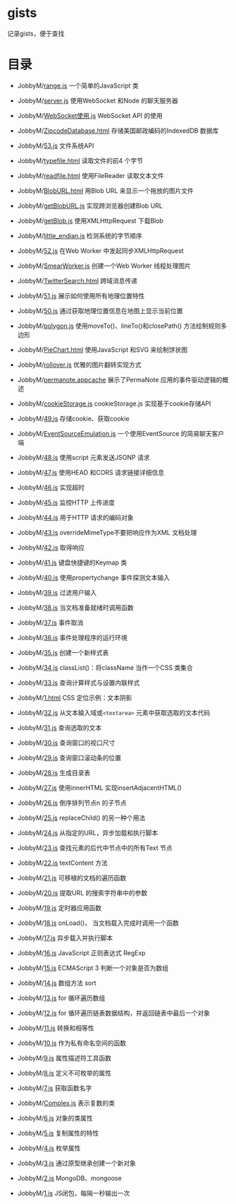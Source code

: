 # gists
记录gists，便于查找

# 目录
* JobbyM/[range.js](https://gist.github.com/JobbyM/282d012efcba4a750296274605c6cdc3)
一个简单的JavaScript 类

* JobbyM/[server.js](https://gist.github.com/JobbyM/141237e852991579bfc2733f63fd368e)
使用WebSocket 和Node 的聊天服务器

* JobbyM/[WebSocket使用.js](https://gist.github.com/JobbyM/b53a5f967c270756a80526aeadac0921)
WebSocket API 的使用

* JobbyM/[ZipcodeDatabase.html](https://gist.github.com/JobbyM/7c7d27363d887af0f93976f2607d1d84)
存储美国邮政编码的IndexedDB 数据库

* JobbyM/[53.js](https://gist.github.com/JobbyM/060a328123b664beb07cf4da5e2bdaa7)
文件系统API

* JobbyM/[typefile.html](https://gist.github.com/JobbyM/9b3bd52b65f1cf31b10fe56b7729445a)
读取文件的前4 个字节

* JobbyM/[readfile.html](https://gist.github.com/JobbyM/7737887330ea5a197d0987dd7d11cab2)
使用FileReader 读取文本文件

* JobbyM/[BlobURL.html](https://gist.github.com/JobbyM/a84dd7b3028d7636dfab7468f9ea421b)
用Blob URL 来显示一个拖放的图片文件

* JobbyM/[getBlobURL.js](https://gist.github.com/JobbyM/54df475f2dd3484142bfff5d8f88a121)
实现跨浏览器创建Blob URL

* JobbyM/[getBlob.js](https://gist.github.com/JobbyM/ebb12eee9f1412797c536ef4632c9af2)
使用XMLHttpRequest 下载Blob

* JobbyM/[little_endian.js](https://gist.github.com/JobbyM/ce2cfc0867d808748c9ffbe30f567437)
检测系统的字节顺序

* JobbyM/[52.js](https://gist.github.com/JobbyM/3099428982df8d681e706dc464011717)
在Web Worker 中发起同步XMLHttpRequest

* JobbyM/[SmearWorker.js](https://gist.github.com/JobbyM/8eed02f646d85f993e17e9780f3c35c5)
创建一个Web Worker 线程处理图片

* JobbyM/[TwitterSearch.html](https://gist.github.com/JobbyM/1deb9b0e72be4fca8ab59d9241e600fc)
跨域消息传递

* JobbyM/[51.js](https://gist.github.com/JobbyM/2a2fe1bc2cf987a8d034d6280f39c516)
展示如何使用所有地理位置特性

* JobbyM/[50.js](https://gist.github.com/JobbyM/7314acec99d0ea23f6b67be7f204ef5d)
通过获取地理位置信息在地图上显示当前位置

* JobbyM/[polygon.js](https://gist.github.com/JobbyM/2bef463db9ccc178f2d2c8488b7e1817)
使用moveTo()、lineTo()和closePath() 方法绘制规则多边形

* JobbyM/[PieChart.html](https://gist.github.com/JobbyM/93aaede48c0cc7b1990218c55d1e4cd2)
使用JavaScript 和SVG 来绘制饼状图

* JobbyM/[rollover.js](https://gist.github.com/JobbyM/1e21465f3011e6c81f5edf95abcff89c)
优雅的图片翻转实现方式

* JobbyM/[permanote.appcache](https://gist.github.com/JobbyM/cae54e1b8495993c7ccec9ae22adfb59)
展示了PermaNote 应用的事件驱动逻辑的概述

* JobbyM/[cookieStorage.js](https://gist.github.com/JobbyM/d71986e97045a49c28cb80dc1f611880)
cookieStorage.js 实现基于cookie存储API

* JobbyM/[49.js](https://gist.github.com/JobbyM/f60ff011ec5a8450984f10cc9cc58ae1)
存储cookie、获取cookie

* JobbyM/[EventSourceEmulation.js](https://gist.github.com/JobbyM/2e566aafca06c63bd24cf399d646269a)
一个使用EventSource 的简易聊天客户端

* JobbyM/[48.js](https://gist.github.com/JobbyM/a7150a5400daa19f3b4a46e8d5082c2a)
使用script 元素发送JSONP 请求

* JobbyM/[47.js](https://gist.github.com/JobbyM/ad31162efbb9edadaa6fbb2dd9ba49e1)
使用HEAD 和CORS 请求链接详细信息

* JobbyM/[46.js](https://gist.github.com/JobbyM/8a530ee7f380b3e6d63b1fea61ddd395)
实现超时

* JobbyM/[45.js](https://gist.github.com/JobbyM/41232a2258cb4bc94b7c29fcc161838f)
监控HTTP 上传进度

* JobbyM/[44.js](https://gist.github.com/JobbyM/6ff12efae1d6c61dab2b47e66cb4c4e4)
用于HTTP 请求的编码对象

* JobbyM/[43.js](https://gist.github.com/JobbyM/06b60650a7173725c7a6a2808e172eb3)
overrideMimeType不要把响应作为XML 文档处理

* JobbyM/[42.js](https://gist.github.com/JobbyM/e9a09e45cd6ecea9753c005cc497286b)
取得响应

* JobbyM/[41.js](https://gist.github.com/JobbyM/dec6e658dbf979acb40caab649247e2c)
键盘快捷键的Keymap 类

* JobbyM/[40.js](https://gist.github.com/JobbyM/f6c8b8dbbde4ffcee17bb018a4b7952f)
使用propertychange 事件探测文本输入

* JobbyM/[39.js](https://gist.github.com/JobbyM/47afe0cb151de6771557fec1b08f37e5)
过滤用户输入

* JobbyM/[38.js](https://gist.github.com/JobbyM/4245204d1eff214b4cda05f53c534c35)
当文档准备就绪时调用函数

* JobbyM/[37.js](https://gist.github.com/JobbyM/a729c68d3752107845fdcac77baaf3e6)
事件取消

* JobbyM/[36.js](https://gist.github.com/JobbyM/90ecdc0412d107b11317798fe8d9f4b7)
事件处理程序的运行环境

* JobbyM/[35.js](https://gist.github.com/JobbyM/1d500d59bcc8c8304f686f8ee89223c4)
创建一个新样式表

* JobbyM/[34.js](https://gist.github.com/JobbyM/5b8155138645f901374644f8ba970461)
classList()：将className 当作一个CSS 类集合

* JobbyM/[33.js](https://gist.github.com/JobbyM/8d10ee528961093cc9717b4ecb25ce5b)
查询计算样式与设置内联样式

* JobbyM/[1.html](https://gist.github.com/JobbyM/573a23779e6b14817c5afbe6dc419bde)
CSS 定位示例：文本阴影

* JobbyM/[32.js](https://gist.github.com/JobbyM/db9ad8e0ef7a8e143b64ee93e9e8b1e8)
从文本输入域或`<textarea>` 元素中获取选取的文本代码

* JobbyM/[31.js](https://gist.github.com/JobbyM/ba4edf1f1c4197f062a3bb19792621d9)
查询选取的文本

* JobbyM/[30.js](https://gist.github.com/JobbyM/89f5efcf67faded96b0456937ffcb8be)
查询窗口的视口尺寸

* JobbyM/[29.js](https://gist.github.com/JobbyM/80bb8e2952e1587be024297f3d152e0f)
查询窗口滚动条的位置

* JobbyM/[28.js](https://gist.github.com/JobbyM/e9d122b59ab7e0eae1609fd434e55602)
生成目录表

* JobbyM/[27.js](https://gist.github.com/JobbyM/280c658532069570cbe9d16f2f9274e5)
使用innerHTML 实现insertAdjacentHTML()

* JobbyM/[26.js](https://gist.github.com/JobbyM/8b2a6f452798708685c441430d175d26)
倒序排列节点n 的子节点

* JobbyM/[25.js](https://gist.github.com/JobbyM/6066fc0a6941d189c5cbb2964a655139)
replaceChild() 的另一种个用法

* JobbyM/[24.js](https://gist.github.com/JobbyM/83d589e08ac85a89467be00603a59a31)
从指定的URL，异步加载和执行脚本

* JobbyM/[23.js](https://gist.github.com/JobbyM/2ab73650d36b99367a12fb062d0ee840)
查找元素的后代中节点中的所有Text 节点

* JobbyM/[22.js](https://gist.github.com/JobbyM/281c6ad509741b9ab18ac6e9f2ceb377)
textContent 方法

* JobbyM/[21.js](https://gist.github.com/JobbyM/df074fda2b1b107486fd8144e2ebde31)
可移植的文档的遍历函数

* JobbyM/[20.js](https://gist.github.com/JobbyM/7aa3e6358dbd4a9613f8ac99c33cc4a4)
提取URL 的搜索字符串中的参数

* JobbyM/[19.js](https://gist.github.com/JobbyM/2a5bc5882096faa1b5c989595b4ac911)
定时器应用函数

* JobbyM/[18.js](https://gist.github.com/JobbyM/2909eedd628b0f6cfbeff0af757fdf40)
onLoad()， 当文档载入完成时调用一个函数

* JobbyM/[17.js](https://gist.github.com/JobbyM/914fee93268eb382497d0628ebf1b399)
异步载入并执行脚本

* JobbyM/[16.js](https://gist.github.com/JobbyM/16e68ecc2c77017b078ca826f8009a80)
JavaScript 正则表达式 RegExp

* JobbyM/[15.js](https://gist.github.com/JobbyM/ecef7abf07b324b858261b3e29a40b5b)
ECMAScript 3 判断一个对象是否为数组

* JobbyM/[14.js](https://gist.github.com/JobbyM/9b0028ad6a3158f8cdd95082dc7414da)
数组方法 sort

* JobbyM/[13.js](https://gist.github.com/JobbyM/9e4f13cb562e5be11f0cfa2f990587ef)
for 循环遍历数组

* JobbyM/[12.js](https://gist.github.com/JobbyM/d4801e470a76b472fd38dc405bcfa168)
for 循环遍历链表数据结构，并返回链表中最后一个对象

* JobbyM/[11.js](https://gist.github.com/JobbyM/ca497c29cb6e751c0c4b308bfb0b19fd)
转换和相等性

* JobbyM/[10.js](https://gist.github.com/JobbyM/e66c5cd1d30410b880b638e17c928df5)
作为私有命名空间的函数

* JobbyM/[9.js](https://gist.github.com/JobbyM/27acc96606abdc9fcaee87e294e8b721)
属性描述符工具函数

* JobbyM/[8.js](https://gist.github.com/JobbyM/cdc3da3a3e75d6dfe11867736fe48eff)
定义不可枚举的属性

* JobbyM/[7.js](https://gist.github.com/JobbyM/851eecb55eb83e65f2f54d406b804473)
获取函数名字

* JobbyM/[Complex.js](https://gist.github.com/JobbyM/0a5b35cd952a34a4221dfb557a1c9b2f)
表示复数的类

* JobbyM/[6.js](https://gist.github.com/JobbyM/96bd6540519fa27e4524cac18d4bb4c1)
对象的类属性

* JobbyM/[5.js](https://gist.github.com/JobbyM/9744750d1d3049a3a33ff9fe0c535ccd)
复制属性的特性

* JobbyM/[4.js](https://gist.github.com/JobbyM/8d2a4d0c5bbd858cbd7b16c33b6fc0ca)
枚举属性

* JobbyM/[3.js](https://gist.github.com/JobbyM/3643d57963229486a3cf94229862af8d)
通过原型继承创建一个新对象

* JobbyM/[2.js](https://gist.github.com/JobbyM/032bfeaf6dae3c8885cda2ecd6921530)
MongoDB、mongoose

* JobbyM/[1.js](https://gist.github.com/JobbyM/dd288ebc565c9f6ce08c7571ada2cb6c)
JS闭包，每隔一秒输出一次
